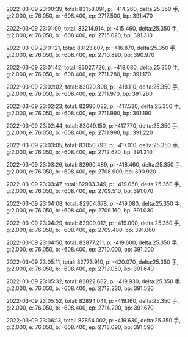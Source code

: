 2022-03-09 23:00:39, total: 83158.091, p: -414.260, delta:25.350 手, g:2.000, e: 76.050, b: -608.400, ep: 2717.500, bp: 391.470

2022-03-09 23:01:00, total: 83214.914, p: -415.460, delta:25.350 手, g:2.000, e: 76.050, b: -608.400, ep: 2715.020, bp: 391.310

2022-03-09 23:01:21, total: 83123.807, p: -416.870, delta:25.350 手, g:2.000, e: 76.050, b: -608.400, ep: 2710.890, bp: 390.970

2022-03-09 23:01:42, total: 83027.726, p: -418.080, delta:25.350 手, g:2.000, e: 76.050, b: -608.400, ep: 2711.280, bp: 391.170

2022-03-09 23:02:02, total: 83020.898, p: -418.110, delta:25.350 手, g:2.000, e: 76.050, b: -608.400, ep: 2711.970, bp: 391.260

2022-03-09 23:02:23, total: 82990.082, p: -417.530, delta:25.350 手, g:2.000, e: 76.050, b: -608.400, ep: 2711.990, bp: 391.190

2022-03-09 23:02:44, total: 83049.150, p: -417.770, delta:25.350 手, g:2.000, e: 76.050, b: -608.400, ep: 2711.990, bp: 391.220

2022-03-09 23:03:05, total: 83050.793, p: -417.010, delta:25.350 手, g:2.000, e: 76.050, b: -608.400, ep: 2712.670, bp: 391.210

2022-03-09 23:03:26, total: 82990.489, p: -418.460, delta:25.350 手, g:2.000, e: 76.050, b: -608.400, ep: 2708.900, bp: 390.920

2022-03-09 23:03:47, total: 82933.349, p: -419.050, delta:25.350 手, g:2.000, e: 76.050, b: -608.400, ep: 2709.510, bp: 391.070

2022-03-09 23:04:08, total: 82904.678, p: -419.080, delta:25.350 手, g:2.000, e: 76.050, b: -608.400, ep: 2709.160, bp: 391.030

2022-03-09 23:04:29, total: 82909.012, p: -419.000, delta:25.350 手, g:2.000, e: 76.050, b: -608.400, ep: 2709.480, bp: 391.060

2022-03-09 23:04:50, total: 82877.211, p: -419.600, delta:25.350 手, g:2.000, e: 76.050, b: -608.400, ep: 2710.000, bp: 391.200

2022-03-09 23:05:11, total: 82773.910, p: -420.070, delta:25.350 手, g:2.000, e: 76.050, b: -608.400, ep: 2713.050, bp: 391.640

2022-03-09 23:05:32, total: 82822.682, p: -419.930, delta:25.350 手, g:2.000, e: 76.050, b: -608.400, ep: 2712.230, bp: 391.520

2022-03-09 23:05:52, total: 82894.041, p: -419.160, delta:25.350 手, g:2.000, e: 76.050, b: -608.400, ep: 2714.200, bp: 391.670

2022-03-09 23:06:13, total: 82854.002, p: -419.630, delta:25.350 手, g:2.000, e: 76.050, b: -608.400, ep: 2713.090, bp: 391.590